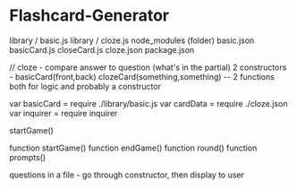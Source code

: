 # Flashcard-Generator

library / basic.js 
library / cloze.js 
node_modules (folder)
basic.json
basicCard.js
closeCard.js
cloze.json
package.json

// cloze - compare answer to question (what's in the partial)
2 constructors -
basicCard(front,back)
clozeCard(something,something) -- 2 functions both for logic and probably a constructor

var basicCard = require ./library/basic.js
var cardData = require ./cloze.json
var inquirer = require inquirer

startGame()

function startGame()
function endGame()
function round()
function prompts()

questions in a file - go through constructor, then display to user